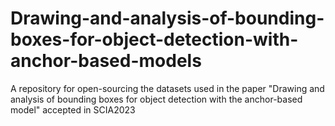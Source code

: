 # Drawing-and-analysis-of-bounding-boxes-for-object-detection-with-anchor-based-models
A repository for open-sourcing the datasets used in the paper "Drawing and analysis of bounding boxes for object detection with the anchor-based model" accepted in SCIA2023
